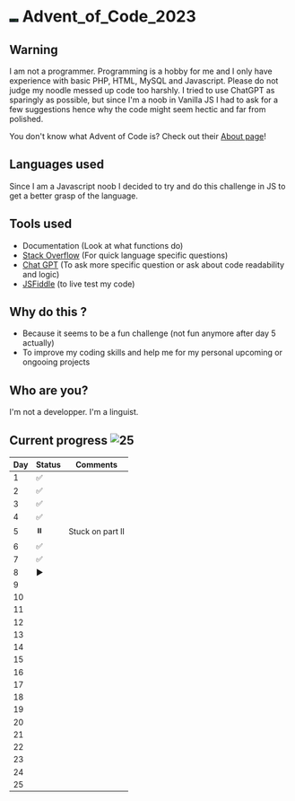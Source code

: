 # <img src="/AoC_logo.png" height="6rem"> Advent_of_Code_2023

## Warning
I am not a programmer. Programming is a hobby for me and I only have experience with basic PHP, HTML, MySQL and Javascript. Please do not judge my noodle messed up code too harshly. I tried to use ChatGPT as sparingly as possible, but since I'm a noob in Vanilla JS I had to ask for a few suggestions hence why the code might seem hectic and far from polished.

You don't know what Advent of Code is? Check out their [About page](https://adventofcode.com/2023/about)!

## Languages used
Since I am a Javascript noob I decided to try and do this challenge in JS to get a better grasp of the language.

## Tools used
- Documentation (Look at what functions do)
- [Stack Overflow](https://stackoverflow.com/) (For quick language specific questions)
- [Chat GPT](https://chat.openai.com/) (To ask more specific question or ask about code readability and logic)
- [JSFiddle](https://jsfiddle.net/) (to live test my code)

## Why do this ?
- Because it seems to be a fun challenge (not fun anymore after day 5 actually)
- To improve my coding skills and help me for my personal upcoming or ongooing projects

## Who are you?
I'm not a developper. I'm a linguist.

## Current progress ![25](https://progress-bar.dev/25)
|Day    |Status | Comments          |
|----	|---	|------------------	|
| 1  	| ✅    |                  	|
| 2  	| ✅ 	|                  	|
| 3  	| ✅ 	|                  	|
| 4  	| ✅ 	|                  	|
| 5  	| ⏸️ 	| Stuck on part II 	|
| 6  	| ✅ 	|                  	|
| 7  	| ✅    |                   |
| 8  	| ▶️ 	 |                   |
| 9  	|   	|                  	|
| 10 	|   	|                  	|
| 11 	|   	|                  	|
| 12 	|   	|                  	|
| 13 	|   	|                  	|
| 14 	|   	|                  	|
| 15 	|   	|                  	|
| 16 	|   	|                  	|
| 17 	|   	|                  	|
| 18 	|   	|                  	|
| 19 	|   	|                  	|
| 20 	|   	|                  	|
| 21 	|   	|                  	|
| 22 	|   	|                  	|
| 23 	|   	|                  	|
| 24 	|   	|                  	|
| 25 	|   	|                  	|